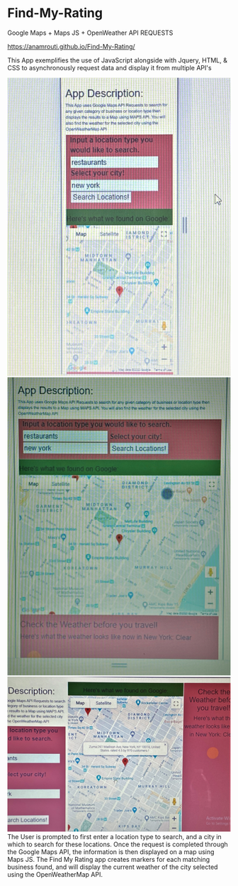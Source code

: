 # Find-My-Rating
 Google Maps + Maps JS + OpenWeather API REQUESTS
 
  https://anamrouti.github.io/Find-My-Rating/
  
  This App exemplifies the use of JavaScript alongside with Jquery, HTML, & CSS to asynchronously request data and display it from multiple API's
  
  ![Mobile Screen ScreenShot](screenshots\mobileScreenSS.JPG)
  ![Tablet View Screenshot](screenshots\tabletScreenSS.JPG)
  ![Full Screen/Laptop view](screenshots\fullScreenSS2.JPG)
  The User is prompted to first enter a location type to search, and a city in which to search for these locations. Once the request is completed 
  through the Google Maps API, the information is then displayed on a map using Maps JS. The Find My Rating app creates markers for each matching business found,
  and will display the current weather of the city selected using the OpenWeatherMap API.
